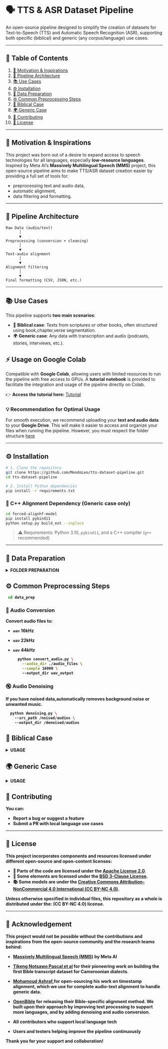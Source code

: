 # 🗣️ TTS & ASR Dataset Pipeline


An open-source pipeline designed to simplify the creation of datasets for Text-to-Speech (TTS) and Automatic Speech Recognition (ASR), supporting both specific (biblical) and generic (any corpus/language) use cases.

---

## 📌 Table of Contents

1. [🎯 Motivation & Inspirations](#-motivation--inspirations)  
2. [🧠 Pipeline Architecture](#-pipeline-architecture)  
3. [📚 Use Cases](#-use-cases)  
4. [⚙️ Installation](#-installation)  
5. [🧾 Data Preparation](#-data-preparation)  
6. [⚙️ Common Preprocessing Steps](#-common-preprocessing-steps)  
7. [📖 Biblical Case](#-biblical-case)  
8. [🌍 Generic Case](#-generic-case)  
9. [🙌 Contributing](#-contributing)  
10. [📄 License](#-license)

---

## 🎯 Motivation & Inspirations


This project was born out of a desire to expand access to speech technologies for all languages, especially **low-resource languages**.  
Inspired by Meta AI’s **Massively Multilingual Speech (MMS)** project, this open-source pipeline aims to make TTS/ASR dataset creation easier by providing a full set of tools for:

- preprocessing text and audio data,
- automatic alignment,
- data filtering and formatting.

---

## 🧠 Pipeline Architecture

```
Raw Data (audio/text)
      │
      ▼
Preprocessing (conversion + cleaning)
      │
      ▼
Text-audio alignment
      │
      ▼
Alignment filtering
      │
      ▼
Final formatting (CSV, JSON, etc.)
```

---

## 📚 Use Cases

This pipeline supports **two main scenarios**:

- 📖 **Biblical case**: Texts from scriptures or other books, often structured using book,chapter,verse segmentation.
- 🌍 **Generic case**: Any data with transcription and audio (podcasts, stories, interviews, etc.).

## ⚡ Usage on Google Colab

Compatible with **Google Colab**, allowing users with limited resources to run the pipeline with free access to GPUs. A **tutorial notebook** is provided to facilitate the integration and usage of the pipeline directly on Colab.

👉 **Access the tutorial here:** [Tutorial](tts_asr_pipeline_notebook.ipynb)



### 💡 Recommendation for Optimal Usage
For smooth execution, we recommend uploading your **text and audio data** to your **Google Drive**. This will make it easier to access and organize your files when running the pipeline. However, you must respect the folder structure [here](#-data-preparation)






---

## ⚙️ Installation

```bash
# 1. Clone the repository
git clone https://github.com/MendoLeo/tts-dataset-pipeline.git
cd tts-dataset-pipeline

# 2. Install Python dependencies
pip install -r requirements.txt
```

### 📌 C++ Alignment Dependency (Generic case only)

```bash
cd forced-alignhf-model
pip install pybind11
python setup.py build_ext --inplace
```

> ⚠️ Requirements: Python 3.10, `pybind11`, and a C++ compiler (`g++` recommended)

---

## 🧾 Data Preparation
<details>
<summary><strong>FOLDER PREPARATION<strong></summary>

### 📖 Biblical Data

This case is inspired by [OpenBible](https://github.com/bookbot-hive/OpenBible-TTShttps://github.com/bookbot-hive/OpenBible-TTS) work

- Required format: structure transcripts on `.json` file format:
  ```json
  [
      {
          "numVerset": "MAT.1.1",
          "verset": "Kalate éndane Yésus Krist, e mona David, e mon Abraham."
      },
      {
          "numVerset": "MAT.1.2",
          "verset": "Abraham a nga biaé Izak, Izak a nga biaé Yakob, Yakob a nga biaé Yuda baa be bobenyañ. "
      },
      {
          "numVerset": "MAT.1.3",
          "verset": "Yuda a nga biaé Farés a Zara aluʼu baa Tamar. Farés a nga biaé Esrôm, Esrôm a nga biaé Aram. "
      },
      {
          "numVerset": "MAT.1.4",
          "verset": "Aram a nga biaé Aminadab, Aminadab ke a biaé Naasôn. Naasôn ke a biaé Salmôn. "
      },
  ]
  ```
  Examples of these JSON files can be found in the [Drive](https://drive.google.com/drive/folders/1mq9C3AQU0J5xAwwUfWQDwoTnbH6OYi3G) as for more than 26 cameroonian dialects Bible transcripts (good starter to build your own dataset, check if your dialect is [available](https://docs.google.com/spreadsheets/d/1m2badLeGIzfrhetIE0BpXamtGAWBhvEP/edit?usp=drive_web&ouid=107335318586372564034&rtpof=true).


- Structure:
  ```
  ├── audio_dir/
    ├── MAT
      ├── MAT_001.wav
      ├── MAT_002.wav
      ├── MAT_003.wav
    ├── 1CO
    ...
  ├── transcripts/
    ├── MAT.json
    ├── PSA.json
    ├── GEN.json
    ├── REV.json
    ...
    ```

### 🌍 Generic Data

- Required format: free-form transcription `.txt`
- Structure:
  ```
  ├── text_dir/
    ├── AV1.txt
    ├── AV2.txt

  ├── audio_dir/
    ├── AV1.wav
    ├── AV2.wav
  ```
  ---

AV1.txt must contain text to align with audio as:

  ```
  친구들과 함께 공원에 가기로 했다.
  우리는 자전거를 타고, 길을 따라 천천히 달렸다
  공원에 도착하니 사람들이 많이 있었다.
  아이들이 놀이터에서 놀고, 어른들은 산책을 하고 있었다

  ```
</details>

## ⚙️ Common Preprocessing Steps

```bash
 cd data_prep
```

### 🔄 Audio Conversion

Convert audio files to:
- `wav` 16kHz
- `wav` 22kHz
- `wav` 44kHz

  ```bash
    python convert_audio.py \
      --audio_dir ./audio_files \
      --sample 16000 \ 
      --output_dir wav_output

  ```

### 🔇 Audio Denoising

If you have noised data,automatically removes background noise or unwanted music.

  ```bash
    python denoising.py \ 
      --src_path /noised/audios \ 
      --output_dir /denoised/audios
  ```

## 📖 Biblical Case

<details>
<summary><strong>USAGE</strong></summary>

### 📌 Alignment

#### Arguments

| Argument (Python)      | Bash Flag (multi-book) | Description                                        | Default      |
|------------------------|------------------------|----------------------------------------------------|--------------|
| `--json_path`          | `-j`                   | Path to the JSON alignment file                    | **Required** |
| `--audio_dir`          | `-a`                   | Path to the folder containing audio files          | **Required** |
| `--output_dir`         | `-o`                   | Path to save segmented output                      | **Required** |
| `--language`           | `-l`                   | Language in ISO 639-3 code                         | **Required** |
| `--chunk_size_s`       | `-c`                   | Size of chunks (segments) in seconds               | `15`         |
| *(not applicable)*     | `-b`                   | List of books to process (space-separated)         | All books(bible)    |
| *(not applicable)*     | `-h`                   | Show help message and exit                         | -            |




- **Align single book:**
  ```bash
    python run_segmentation.py \
      --json_path /transcripts/json-file/PSA.json \
      --audio_dir /audio_dir/PSA \
      --output_dir /outputs/PSA \
      --language 'bum' \
      --chunk_size_s 15
    ```

which will generate:

```
outputs/PSA/
├── PSA_001
│   ├── PSA_001_001.txt
│   ├── PSA_001_001.wav
│   ├── PSA_001_002.txt
│   ├── PSA_001_002.wav
│   ├── ...
├── PSA_002
│   ├── PSA_002_001.txt
│   ├── PSA_002_001.wav
│   ├── PSA_002_002.txt
│   ├── PSA_002_002.wav
├── ...
...
```
- **Align multiple books:**
  ```bash
    cd scripts-bash
    segmentation.sh -j /to/json_files -a /to/audio_files -o /to/output_dir -b "GEN EXO PSA" -c 15 -l language

  ```

### 🧹 Filtering

In both case Bible and Generic data,filtering method used is probability-based alignment score. 
As proposed in §3.1.5 of [MMS](https://arxiv.org/abs/2305.13516), we implemented a length-normalized probability difference filtering to remove noisy alignments based on the following equation:

$\frac{1}{T} \left[\log P\left(Y^{\text{aligned}} \mid X\right) - \log P\left(Y^{\text{greedy}} \mid X\right)\right]$

where $T$ is the length of the audio, $P\left(Y^{\text{aligned}} \mid X\right)$ is the probability of the forced-alignment path, and $P\left(Y^{\text{greedy}} \mid X\right)$ is the probability of the greedy sequence.

#### Arguments

| Argument (Python)                          | Bash Flag (multi-book) | Description                                      | Default        |
|-------------------------------------------|-------------------------|--------------------------------------------------|----------------|
| `--audio_dir`                              | `-a`                    | Path to the audio and transcript files (same name) | **Required**   |
| `--output_dir`                             | `-o`                    | Directory to save filtered alignments           | **Required**   |
| `--language`                               | `-l`                    | Language in ISO 639-3 code                       | **Required**   |
| `--chunk_size`                             | `/`                    | Chunk size in seconds                            | `15`           |
| `--probability_difference_threshold`       | `-t`                    | Threshold for removing bad alignments           | `-0.2`         |
| `--batched`                                | `-B`                    | Enable batch filtering mode                      | `False`        |
| `--batch_size`                             | `-s`          | Batch size for batch filtering                   | `16`           |

- **Filter single book:**
  ```bash
    python run_filter.py \
    --audio_dir /aligned/GEN/ \
    --output_dir /output/filtered \
    --language 'bum' \
    --chunk_size_s 15 \
    --probability_difference_threshold -0.2
  ```
- **Filter multiple books:**

  ```bash
    cd scripts-bash
    run_filter.sh -a /path/to/audio_files -o /path/to/output_dir -b "GEN EXO PSA" -t -0.3 -l language

  ```
</details>

## 🌍 Generic Case
<details>
<summary><strong>USAGE</strong></summary>

### 🔧 Alignment Setup

This case uses a CTC model implemented in C++ by [Mohamoud Ashraf](https://github.com/MahmoudAshraf97/ctc-forced-aligner/tree/main) with integration via `pybind11`.

### 🔁 Alignment

#### Arguments


| Argument | Description | Default |
|---|---|---|
| `--audio_path` | Path to the audio file | Required |
| `--text_path` | Path to the text file | Required |
| `--language` | Language in ISO 639-3 code | Required |
| `--romanize` | Enable romanization for non-latin scripts or for multilingual models regardless of the language, required when using the default model| False |
| `--split_size` | Alignment granularity: "sentence", "word", or "char" | "word" |
| `--star_frequency` | Frequency of `<star>` token: "segment" or "edges" | "edges" |
| `--merge_threshold` | Merge threshold for segment merging | 0.00 |
| `--alignment_model` | Name of the alignment model | [MahmoudAshraf/mms-300m-1130-forced-aligner](https://huggingface.co/MahmoudAshraf/mms-300m-1130-forced-aligner) |
| `--compute_dtype` | Compute dtype for inference | "float32" |
| `--batch_size` | Batch size for inference | 4 |
| `--window_size` | Window size in seconds for audio chunking | 30 |
| `--context_size` | Overlap between chunks in seconds | 2 |
| `--attn_implementation` | Attention implementation | "eager" |
| `--device` | Device to use for inference: "cuda" or "cpu" | "cuda" if available, else "cpu" |
| `--generate_txt` | Define if you want text file with timestamp and text alignment |False|
| `--generate_json` | Define if you want text with timestamp and alignment score|False|






```bash
  cd forced-alignhf-model/ctc_forced_aligner

  python align_batch.py \
      --audio_dir "/content/tts-dataset-pipeline/data/audios" \
      --text_dir "/content/tts-dataset-pipeline/data/transcripts" \
      --output_dir "/content/sample_data/pipeline-align" \
      --language "bum" \
      --romanize \
      --segment_audio \
      --generate_txt \
      --split_size "sentence"
```

- **Optional:** Bash script alignment

```bash
   align_batch_launcher.sh \
      --audio_dir "/content/tts-dataset-pipeline/data/audios" \
      --text_dir "/content/tts-dataset-pipeline/data/transcripts" \
      --output_dir "/content/sample_data/pipeline" \
      --language "bum" \
      --romanize \
      --segment_audio \
      --generate_txt \
      --split_size "sentence"
```

### 🧹 Generic Filtering([arguments](#arguments-1))


```bash
    cd data_prep
    python generic_filter.py \
      --audio_dir /path/to/align/data \
      --output_dir /path/to/cleaned/alignment \
      --language "bum" \
      --probability_difference_threshold -0.25 \
  ```
</details>

## 🙌 Contributing

You can:

- Report a bug or suggest a feature
- Submit a PR with local language use cases

---

## 📄 License

This project incorporates components and resources licensed under different open-source and open-content licenses:

- 🧩 Parts of the **code** are licensed under the [Apache License 2.0](https://www.apache.org/licenses/LICENSE-2.0).
- 🧱 Some elements are licensed under the [BSD 3-Clause License](https://opensource.org/licenses/BSD-3-Clause).
- 📚 Some models are under the [Creative Commons Attribution-NonCommercial 4.0 International (CC BY-NC 4.0)](https://creativecommons.org/licenses/by-nc/4.0/).

Unless otherwise specified in individual files, this repository as a whole is distributed under the: **(CC BY-NC 4.0)** license.


---

## 👏 Acknowledgement

This project would not be possible without the contributions and inspirations from the open-source community and the research teams behind:

- [Massively Multilingual Speech (MMS)](https://github.com/facebookresearch/fairseq/tree/main/examples/mms) by Meta AI
- [Tikeng Notsawo Pascal et al](https://openreview.net/forum?id=Q5ZxoD2LqcI) for their pioneering work on building the first Bible transcript dataset for Cameroonian dialects.
- [Mohamoud Ashraf](https://github.com/MahmoudAshraf97/ctc-forced-aligner/tree/main),for open-sourcing his work on timestamp alignment, which we use for complete audio-text alignment to handle generic data. 
- [OpenBible](https://github.com/bookbot-hive/OpenBible-TTShttps://github.com/bookbot-hive/OpenBible-TTS) for releasing their Bible-specific alignment method. We built upon their approach by improving text processing to support more languages, and by adding denoising and audio conversion.

- All contributors who support local language tech
- Users and testers helping improve the pipeline continuously

Thank you for your support and collaboration!


